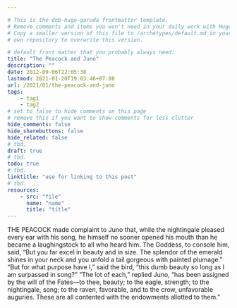 ```yaml
---

# This is the dnb-hugo-garuda frontmatter template. 
# Remove comments and items you won't need in your daily work with Hugo.
# Copy a smaller version of this file to /archetypes/default.md in your
# own repository to overwrite this version.

# default front matter that you probably always need:
title: "The Peacock and Juno"
description: ""
date: 2012-09-06T22:05:38
lastmod: 2021-01-20T19:03:46+07:00
url: /2021/01/the-peacock-and-juno
tags:
    - tag1
    - tag2
# set to false to hide comments on this page
# remove this if you want to show comments for less clutter
hide_comments: false
hide_sharebuttons: false
hide_related: false
# tbd.
draft: true
# tbd.
todo: true
# tbd.
linktitle: "use for linking to this post"
# tbd.
resources:
    - src: "file"
      name: "name"
      title: "title"
---
```

THE PEACOCK made complaint to Juno that, while the nightingale pleased every ear with his song, he himself no sooner opened his mouth than he became a laughingstock to all who heard him. The Goddess, to console him, said, “But you far excel in beauty and in size. The splendor of the emerald shines in your neck and you unfold a tail gorgeous with painted plumage.” “But for what purpose have I,” said the bird, “this dumb beauty so long as I am surpassed in song?” “The lot of each,” replied Juno, “has been assigned by the will of the Fates—to thee, beauty; to the eagle, strength; to the nightingale, song; to the raven, favorable, and to the crow, unfavorable auguries. These are all contented with the endowments allotted to them.”




